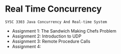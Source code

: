 # Real Time Concurrency
```
SYSC 3303 Java Concurrency And Real-time System
```

* Assignment 1: The Sandwich Making Chefs Problem
* Assignment 2: Introduction to UDP
* Assignment 3: Remote Procedure Calls
* Assignment 4: 
